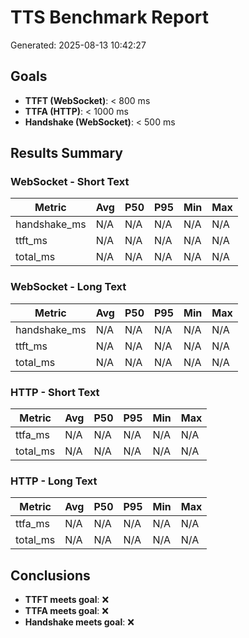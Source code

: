 # TTS Benchmark Report
Generated: 2025-08-13 10:42:27

## Goals
- **TTFT (WebSocket)**: < 800 ms
- **TTFA (HTTP)**: < 1000 ms  
- **Handshake (WebSocket)**: < 500 ms

## Results Summary

### WebSocket - Short Text
| Metric | Avg | P50 | P95 | Min | Max |
|--------|-----|-----|-----|-----|-----|
| handshake_ms | N/A | N/A | N/A | N/A | N/A |
| ttft_ms | N/A | N/A | N/A | N/A | N/A |
| total_ms | N/A | N/A | N/A | N/A | N/A |

### WebSocket - Long Text
| Metric | Avg | P50 | P95 | Min | Max |
|--------|-----|-----|-----|-----|-----|
| handshake_ms | N/A | N/A | N/A | N/A | N/A |
| ttft_ms | N/A | N/A | N/A | N/A | N/A |
| total_ms | N/A | N/A | N/A | N/A | N/A |

### HTTP - Short Text
| Metric | Avg | P50 | P95 | Min | Max |
|--------|-----|-----|-----|-----|-----|
| ttfa_ms | N/A | N/A | N/A | N/A | N/A |
| total_ms | N/A | N/A | N/A | N/A | N/A |

### HTTP - Long Text
| Metric | Avg | P50 | P95 | Min | Max |
|--------|-----|-----|-----|-----|-----|
| ttfa_ms | N/A | N/A | N/A | N/A | N/A |
| total_ms | N/A | N/A | N/A | N/A | N/A |

## Conclusions
- **TTFT meets goal**: ❌
- **TTFA meets goal**: ❌
- **Handshake meets goal**: ❌
